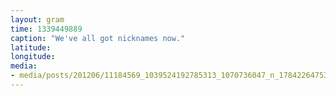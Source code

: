 ```yaml
---
layout: gram
time: 1339449889
caption: "We've all got nicknames now."
latitude: 
longitude: 
media:
- media/posts/201206/11184569_1039524192785313_1070736047_n_17842264753000351.jpg
---
```

